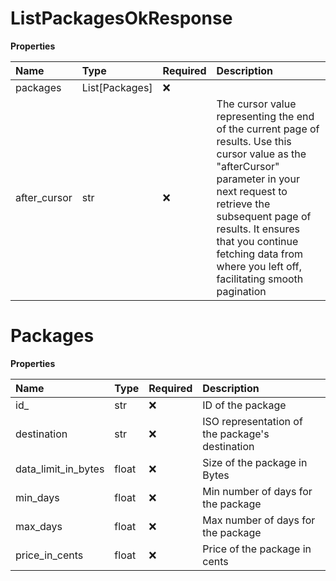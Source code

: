 # ListPackagesOkResponse

**Properties**

| Name         | Type           | Required | Description                                                                                                                                                                                                                                                                                    |
| :----------- | :------------- | :------- | :--------------------------------------------------------------------------------------------------------------------------------------------------------------------------------------------------------------------------------------------------------------------------------------------- |
| packages     | List[Packages] | ❌       |                                                                                                                                                                                                                                                                                                |
| after_cursor | str            | ❌       | The cursor value representing the end of the current page of results. Use this cursor value as the "afterCursor" parameter in your next request to retrieve the subsequent page of results. It ensures that you continue fetching data from where you left off, facilitating smooth pagination |

# Packages

**Properties**

| Name                | Type  | Required | Description                                     |
| :------------------ | :---- | :------- | :---------------------------------------------- |
| id\_                | str   | ❌       | ID of the package                               |
| destination         | str   | ❌       | ISO representation of the package's destination |
| data_limit_in_bytes | float | ❌       | Size of the package in Bytes                    |
| min_days            | float | ❌       | Min number of days for the package              |
| max_days            | float | ❌       | Max number of days for the package              |
| price_in_cents      | float | ❌       | Price of the package in cents                   |
